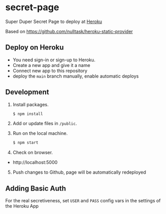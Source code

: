 # secret-page
Super Duper Secret Page to deploy at [Heroku](https://www.heroku.com/)

Based on https://github.com/nulltask/heroku-static-provider

## Deploy on Heroku

* You need sign-in or sign-up to Heroku.
* Create a new app and give it a name
* Connect new app to this repository
* deploy the `main` branch manually, enable automatic deploys

## Development

1. Install packages.

    ```sh
    $ npm install
    ```

2. Add or update files in `/public`.
3. Run on the local machine.

    ```bash
    $ npm start
    ```

4. Check on browser.
  - http://localhost:5000

5. Push changes to Github, page will be automatically redeployed

## Adding Basic Auth

For the real secretiveness, set `USER` and `PASS` config vars in the settings of the Heroku App
